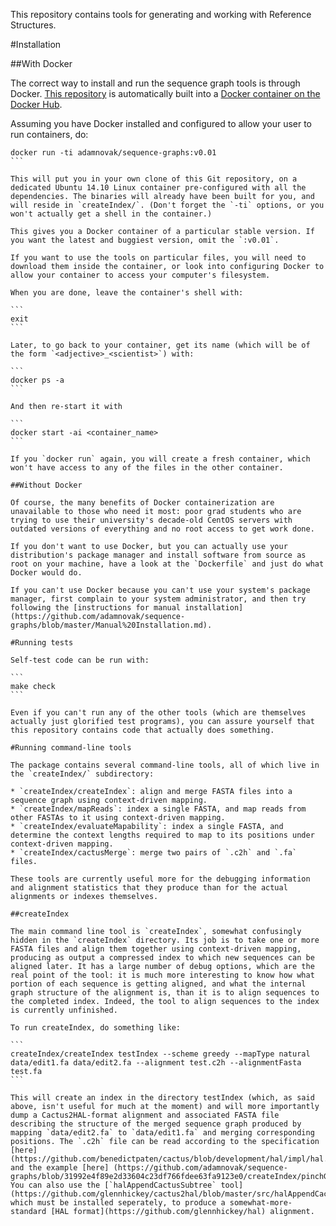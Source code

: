 This repository contains tools for generating and working with Reference Structures.

#Installation

##With Docker

The correct way to install and run the sequence graph tools is through Docker. [This repository](https://github.com/adamnovak/sequence-graphs) is automatically built into a [Docker container on the Docker Hub](https://registry.hub.docker.com/u/adamnovak/sequence-graphs/).

Assuming you have Docker installed and configured to allow your user to run containers, do:

````
docker run -ti adamnovak/sequence-graphs:v0.01
```

This will put you in your own clone of this Git repository, on a dedicated Ubuntu 14.10 Linux container pre-configured with all the dependencies. The binaries will already have been built for you, and will reside in `createIndex/`. (Don't forget the `-ti` options, or you won't actually get a shell in the container.)

This gives you a Docker container of a particular stable version. If you want the latest and buggiest version, omit the `:v0.01`.

If you want to use the tools on particular files, you will need to download them inside the container, or look into configuring Docker to allow your container to access your computer's filesystem.

When you are done, leave the container's shell with:

```
exit
```

Later, to go back to your container, get its name (which will be of the form `<adjective>_<scientist>`) with:

```
docker ps -a
```

And then re-start it with

```
docker start -ai <container_name>
```

If you `docker run` again, you will create a fresh container, which won't have access to any of the files in the other container.

##Without Docker

Of course, the many benefits of Docker containerization are unavailable to those who need it most: poor grad students who are trying to use their university's decade-old CentOS servers with outdated versions of everything and no root access to get work done. 

If you don't want to use Docker, but you can actually use your distribution's package manager and install software from source as root on your machine, have a look at the `Dockerfile` and just do what Docker would do.

If you can't use Docker because you can't use your system's package manager, first complain to your system administrator, and then try following the [instructions for manual installation](https://github.com/adamnovak/sequence-graphs/blob/master/Manual%20Installation.md). 

#Running tests

Self-test code can be run with:

```
make check
```

Even if you can't run any of the other tools (which are themselves actually just glorified test programs), you can assure yourself that this repository contains code that actually does something.

#Running command-line tools

The package contains several command-line tools, all of which live in the `createIndex/` subdirectory:

* `createIndex/createIndex`: align and merge FASTA files into a sequence graph using context-driven mapping.
* `createIndex/mapReads`: index a single FASTA, and map reads from other FASTAs to it using context-driven mapping.
* `createIndex/evaluateMapability`: index a single FASTA, and determine the context lengths required to map to its positions under context-driven mapping.
* `createIndex/cactusMerge`: merge two pairs of `.c2h` and `.fa` files.

These tools are currently useful more for the debugging information and alignment statistics that they produce than for the actual alignments or indexes themselves.

##createIndex

The main command line tool is `createIndex`, somewhat confusingly hidden in the `createIndex` directory. Its job is to take one or more FASTA files and align them together using context-driven mapping, producing as output a compressed index to which new sequences can be aligned later. It has a large number of debug options, which are the real point of the tool: it is much more interesting to know how what portion of each sequence is getting aligned, and what the internal graph structure of the alignment is, than it is to align sequences to the completed index. Indeed, the tool to align sequences to the index is currently unfinished.

To run createIndex, do something like:

```
createIndex/createIndex testIndex --scheme greedy --mapType natural data/edit1.fa data/edit2.fa --alignment test.c2h --alignmentFasta test.fa
```

This will create an index in the directory testIndex (which, as said above, isn't useful for much at the moment) and will more importantly dump a Cactus2HAL-format alignment and associated FASTA file describing the structure of the merged sequence graph produced by mapping `data/edit2.fa` to `data/edit1.fa` and merging corresponding positions. The `.c2h` file can be read according to the specification [here](https://github.com/benedictpaten/cactus/blob/development/hal/impl/hal.c#L13) and the example [here] (https://github.com/adamnovak/sequence-graphs/blob/31992e4f89e2d33604c23df766fdee63fa9123e0/createIndex/pinchGraphUtil.hpp#L53). You can also use the [`halAppendCactusSubtree` tool](https://github.com/glennhickey/cactus2hal/blob/master/src/halAppendCactusSubtree.cpp), which must be installed seperately, to produce a somewhat-more-standard [HAL format](https://github.com/glennhickey/hal) alignment.



